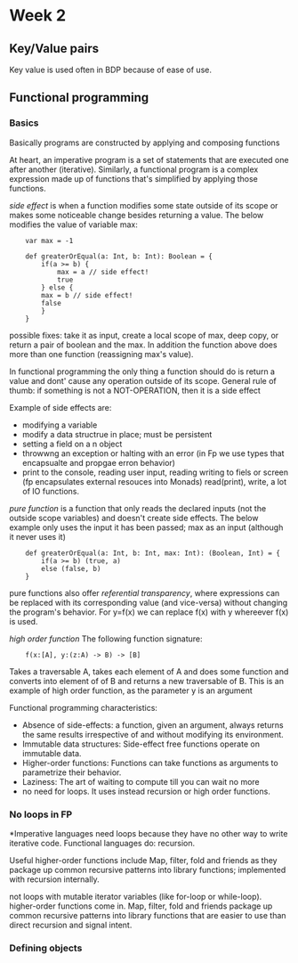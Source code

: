 # Week 2

## Key/Value pairs
Key value is used often in BDP because of ease of use.

## Functional programming 

### Basics
Basically programs are constructed by applying and composing functions

At heart, an imperative program is a set of statements that are executed one after another (iterative). Similarly, a functional program is a complex expression made up of functions that's simplified by applying those functions.

*side effect* is when a function modifies some state outside of its scope or makes some noticeable change besides returning a value. The below modifies the value of variable max:

```
    var max = -1

    def greaterOrEqual(a: Int, b: Int): Boolean = {
        if(a >= b) {
            max = a // side effect!
            true
        } else {
        max = b // side effect!
        false
        }
    }
```
possible fixes: take it as input, create a local scope of max, deep copy, or return a pair of boolean and the max. In addition the function above does more than one function (reassigning max's value). 

In functional programming the only thing a function should do is return a value and dont' cause any operation outside of its scope. General rule of thumb: if something is not a NOT-OPERATION, then it is a side effect

Example of side effects are: 
- modifying a variable
- modify a data structrue in place; must be persistent
- setting a field on a n object
- throwwng an exception or halting with an error (in Fp we use types that encapsualte and propgae erron behavior)
- print to the console, reading user input, reading writing to fiels or screen (fp encapsulates external resouces into Monads)
read(print), write, a lot of IO functions.

*pure function* is a function that only reads the declared inputs (not the outside scope variables) and doesn't create side effects. The below example only uses the input it has been passed; max as an input (although it never uses it)

```
    def greaterOrEqual(a: Int, b: Int, max: Int): (Boolean, Int) = {
        if(a >= b) (true, a)
        else (false, b)
    }
```

pure functions also offer *referential transparency*, where expressions can be replaced with its corresponding value (and vice-versa) without changing the program's behavior. For y=f(x) we can replace f(x) with y whereever f(x) is used. 

*high order function* 
The following function signature:
```
    f(x:[A], y:(z:A) -> B) -> [B]
```

Takes a traversable A, takes each element of A and does some function and converts into element of of B and returns a new traversable of B. This is an example of high order function, as the parameter y is an argument

Functional programming characteristics:
- Absence of side-effects: a function, given an argument, always returns the same results irrespective of and without modifying its environment.
- Immutable data structures: Side-effect free functions operate on immutable data.
- Higher-order functions: Functions can take functions as arguments to parametrize their behavior. 
- Laziness: The art of waiting to compute till you can wait no more
- no need for loops. It uses instead recursion or high order functions.

### No loops in FP

*Imperative languages need loops because they have no other way to write iterative code. Functional languages do: recursion. 

Useful higher-order functions include Map, filter, fold and friends as they package up common recursive patterns into library functions; implemented with recursion internally.

not loops with mutable iterator variables (like for-loop or while-loop). higher-order functions come in. Map, filter, fold and friends package up common recursive patterns into library functions that are easier to use than direct recursion and signal intent. 

### Defining objects

